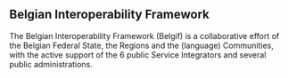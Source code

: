 ## Belgian Interoperability Framework

The Belgian Interoperability Framework (Belgif) is a collaborative effort of the Belgian Federal State, the Regions and the (language) Communities, with the active support of the 6 public Service Integrators and several public administrations.

